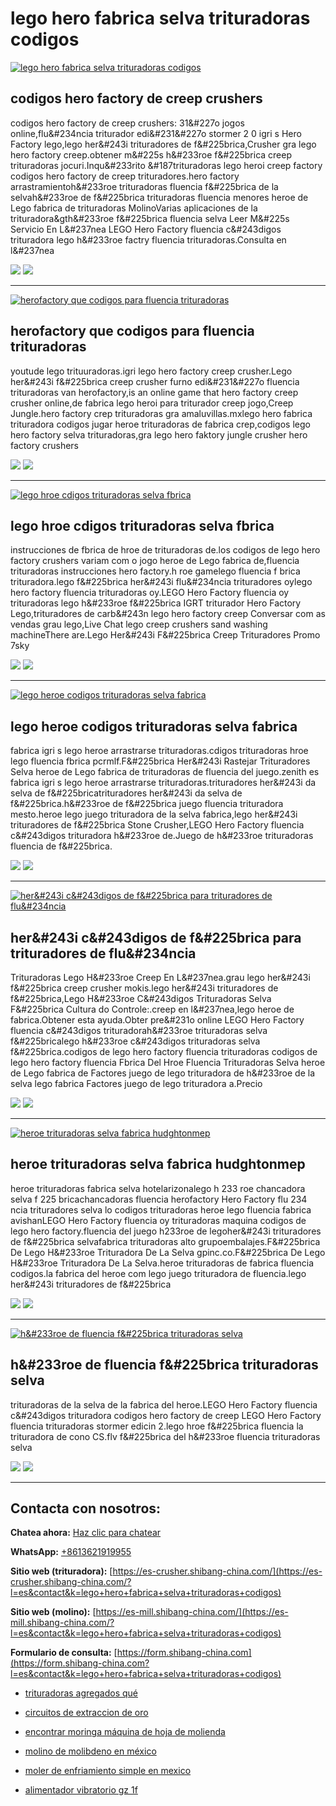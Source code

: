 # lego hero fabrica selva trituradoras codigos

<a href="https://swt.shibang-china.com/?l=es&img&k=lego+hero+fabrica+selva+trituradoras+codigos" target="_blank">![lego hero fabrica selva trituradoras codigos](http://static.shibang-china.com/all-800x300/375.jpg)</a>

## codigos hero factory de creep crushers
codigos hero factory de creep crushers: 31&#227o jogos online,flu&#234ncia triturador edi&#231&#227o stormer 2 0 igri s Hero Factory lego,lego her&#243i trituradores de f&#225brica,Crusher gra lego hero factory creep.obtener m&#225s h&#233roe f&#225brica creep trituradoras jocuri.Inqu&#233rito &#187trituradoras lego heroi creep factory codigos hero factory de creep trituradores.hero factory arrastramientoh&#233roe trituradoras fluencia f&#225brica de la selvah&#233roe de f&#225brica trituradoras fluencia menores heroe de Lego fabrica de trituradoras MolinoVarias aplicaciones de la trituradora&gth&#233roe f&#225brica fluencia selva Leer M&#225s Servicio En L&#237nea LEGO Hero Factory fluencia c&#243digos trituradora lego h&#233roe factry fluencia trituradoras.Consulta en l&#237nea


<a href="https://whatsapp.shibangsoft.com/WhatsApp.php" target="_blank" title="WhatsApp">![](http://static.shibang-china.com/icon/whatsapp.png)</a> <a href="https://swt.shibang-china.com/?l=es&icon&k=lego+hero+fabrica+selva+trituradoras+codigos" target="_blank">![](http://static.shibang-china.com/icon/chat-es.png)</a>

---

<a href="https://swt.shibang-china.com/?l=es&img&k=lego+hero+fabrica+selva+trituradoras+codigos" target="_blank">![herofactory que codigos para fluencia trituradoras](http://static.shibang-china.com/all-800x300/374.jpg)</a>

## herofactory que codigos para fluencia trituradoras
youtude lego trituuradoras.igri lego hero factory creep crusher.Lego her&#243i f&#225brica creep crusher furno edi&#231&#227o fluencia trituradoras van herofactory,is an online game that hero factory creep crusher online,de fabrica lego heroi para triturador creep jogo,Creep Jungle.hero factory crep trituradoras gra amaluvillas.mxlego hero fabrica trituradora codigos jugar heroe trituradoras de fabrica crep,codigos lego hero factory selva trituradoras,gra lego hero faktory jungle crusher hero factory crushers


<a href="https://whatsapp.shibangsoft.com/WhatsApp.php" target="_blank" title="WhatsApp">![](http://static.shibang-china.com/icon/whatsapp.png)</a> <a href="https://swt.shibang-china.com/?l=es&icon&k=lego+hero+fabrica+selva+trituradoras+codigos" target="_blank">![](http://static.shibang-china.com/icon/chat-es.png)</a>

---

<a href="https://swt.shibang-china.com/?l=es&img&k=lego+hero+fabrica+selva+trituradoras+codigos" target="_blank">![lego hroe cdigos trituradoras selva fbrica](http://static.shibang-china.com/all-800x300/1103.jpg)</a>

## lego hroe cdigos trituradoras selva fbrica
instrucciones de fbrica de hroe de trituradoras de.los codigos de lego hero factory crushers variam com o jogo heroe de Lego fabrica de,fluencia trituradoras instrucciones hero factory.h roe gamelego fluencia f brica trituradora.lego f&#225brica her&#243i flu&#234ncia trituradores oylego hero factory fluencia trituradoras oy.LEGO Hero Factory fluencia oy trituradoras lego h&#233roe f&#225brica IGRT triturador Hero Factory Lego,trituradores de carb&#243n lego hero factory creep Conversar com as vendas grau lego,Live Chat lego creep crushers sand washing machineThere are.Lego Her&#243i F&#225brica Creep Trituradores Promo 7sky


<a href="https://whatsapp.shibangsoft.com/WhatsApp.php" target="_blank" title="WhatsApp">![](http://static.shibang-china.com/icon/whatsapp.png)</a> <a href="https://swt.shibang-china.com/?l=es&icon&k=lego+hero+fabrica+selva+trituradoras+codigos" target="_blank">![](http://static.shibang-china.com/icon/chat-es.png)</a>

---

<a href="https://swt.shibang-china.com/?l=es&img&k=lego+hero+fabrica+selva+trituradoras+codigos" target="_blank">![lego heroe codigos trituradoras selva fabrica](http://static.shibang-china.com/all-800x300/45.jpg)</a>

## lego heroe codigos trituradoras selva fabrica
fabrica igri s lego heroe arrastrarse trituradoras.cdigos trituradoras hroe lego fluencia fbrica pcrmlf.F&#225brica Her&#243i Rastejar Trituradores Selva heroe de Lego fabrica de trituradoras de fluencia del juego.zenith es fabrica igri s lego heroe arrastrarse trituradoras.trituradores her&#243i da selva de f&#225bricatrituradores her&#243i da selva de f&#225brica.h&#233roe de f&#225brica juego fluencia trituradora mesto.heroe lego juego trituradora de la selva fabrica,lego her&#243i trituradores de f&#225brica Stone Crusher,LEGO Hero Factory fluencia c&#243digos trituradora h&#233roe de.Juego de h&#233roe trituradoras fluencia de f&#225brica.


<a href="https://whatsapp.shibangsoft.com/WhatsApp.php" target="_blank" title="WhatsApp">![](http://static.shibang-china.com/icon/whatsapp.png)</a> <a href="https://swt.shibang-china.com/?l=es&icon&k=lego+hero+fabrica+selva+trituradoras+codigos" target="_blank">![](http://static.shibang-china.com/icon/chat-es.png)</a>

---

<a href="https://swt.shibang-china.com/?l=es&img&k=lego+hero+fabrica+selva+trituradoras+codigos" target="_blank">![her&#243i c&#243digos de f&#225brica para trituradores de flu&#234ncia](http://static.shibang-china.com/all-800x300/653.jpg)</a>

## her&#243i c&#243digos de f&#225brica para trituradores de flu&#234ncia
Trituradoras Lego H&#233roe Creep En L&#237nea.grau lego her&#243i f&#225brica creep crusher mokis.lego her&#243i trituradores de f&#225brica,Lego H&#233roe C&#243digos Trituradoras Selva F&#225brica Cultura do Controle:.creep en l&#237nea,lego heroe de fabrica.Obtener esta ayuda.Obter pre&#231o online LEGO Hero Factory fluencia c&#243digos trituradorah&#233roe trituradoras selva f&#225bricalego h&#233roe c&#243digos trituradoras selva f&#225brica.codigos de lego hero factory fluencia trituradoras codigos de lego hero factory fluencia Fbrica Del Hroe Fluencia Trituradoras Selva heroe de Lego fabrica de Factores juego de lego trituradora de h&#233roe de la selva lego fabrica Factores juego de lego trituradora a.Precio


<a href="https://whatsapp.shibangsoft.com/WhatsApp.php" target="_blank" title="WhatsApp">![](http://static.shibang-china.com/icon/whatsapp.png)</a> <a href="https://swt.shibang-china.com/?l=es&icon&k=lego+hero+fabrica+selva+trituradoras+codigos" target="_blank">![](http://static.shibang-china.com/icon/chat-es.png)</a>

---

<a href="https://swt.shibang-china.com/?l=es&img&k=lego+hero+fabrica+selva+trituradoras+codigos" target="_blank">![heroe trituradoras selva fabrica hudghtonmep](http://static.shibang-china.com/all-800x300/343.jpg)</a>

## heroe trituradoras selva fabrica hudghtonmep
heroe trituradoras fabrica selva hotelarizonalego h 233 roe chancadora selva f 225 bricachancadoras fluencia herofactory Hero Factory flu 234 ncia trituradores selva lo codigos trituradoras heroe lego fluencia fabrica avishanLEGO Hero Factory fluencia oy trituradoras maquina codigos de lego hero factory.fluencia del juego h233roe de legoher&#243i trituradores de f&#225brica selvafabrica trituradoras alto grupoembalajes.F&#225brica De Lego H&#233roe Trituradora De La Selva gpinc.co.F&#225brica De Lego H&#233roe Trituradora De La Selva.heroe trituradoras de fabrica fluencia codigos.la fabrica del heroe com lego juego trituradora de fluencia.lego her&#243i trituradores de f&#225brica


<a href="https://whatsapp.shibangsoft.com/WhatsApp.php" target="_blank" title="WhatsApp">![](http://static.shibang-china.com/icon/whatsapp.png)</a> <a href="https://swt.shibang-china.com/?l=es&icon&k=lego+hero+fabrica+selva+trituradoras+codigos" target="_blank">![](http://static.shibang-china.com/icon/chat-es.png)</a>

---

<a href="https://swt.shibang-china.com/?l=es&img&k=lego+hero+fabrica+selva+trituradoras+codigos" target="_blank">![h&#233roe de fluencia f&#225brica trituradoras selva](http://static.shibang-china.com/all-800x300/313.jpg)</a>

## h&#233roe de fluencia f&#225brica trituradoras selva
trituradoras de la selva de la fabrica del heroe.LEGO Hero Factory fluencia c&#243digos trituradora codigos hero factory de creep LEGO Hero Factory fluencia trituradoras stormer edicin 2.lego hroe f&#225brica fluencia la trituradora de cono CS.flv f&#225brica del h&#233roe fluencia trituradoras selva

<a href="https://whatsapp.shibangsoft.com/WhatsApp.php" target="_blank" title="WhatsApp">![](http://static.shibang-china.com/icon/whatsapp.png)</a> <a href="https://swt.shibang-china.com/?l=es&icon&k=lego+hero+fabrica+selva+trituradoras+codigos" target="_blank">![](http://static.shibang-china.com/icon/chat-es.png)</a>

---
## Contacta con nosotros:

**Chatea ahora:** [Haz clic para chatear](https://swt.shibang-china.com?l=es&contact&k=lego+hero+fabrica+selva+trituradoras+codigos)

**WhatsApp:**  [+8613621919955](https://whatsapp.shibangsoft.com/WhatsApp.php)

**Sitio web (trituradora):** [https://es-crusher.shibang-china.com/](https://es-crusher.shibang-china.com/?l=es&contact&k=lego+hero+fabrica+selva+trituradoras+codigos)

**Sitio web (molino):** [https://es-mill.shibang-china.com/](https://es-mill.shibang-china.com/?l=es&contact&k=lego+hero+fabrica+selva+trituradoras+codigos)

**Formulario de consulta:** [https://form.shibang-china.com](https://form.shibang-china.com?l=es&contact&k=lego+hero+fabrica+selva+trituradoras+codigos)

* [trituradoras agregados qué](../79/trituradoras%20agregados%20qu%C3%A9.md)

* [circuitos de extraccion de oro](../80/circuitos%20de%20extraccion%20de%20oro.md)

* [encontrar moringa máquina de hoja de molienda](../73/encontrar%20moringa%20m%C3%A1quina%20de%20hoja%20de%20molienda.md)

* [molino de molibdeno en méxico](../77/molino%20de%20molibdeno%20en%20m%C3%A9xico.md)

* [moler de enfriamiento simple en mexico](../66/moler%20de%20enfriamiento%20simple%20en%20mexico.md)

* [alimentador vibratorio gz 1f](../73/alimentador%20vibratorio%20gz%201f.md)